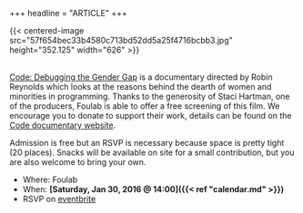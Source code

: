+++
headline = "ARTICLE"
+++

{{< centered-image src="57f654bec33b4580c713bd52dd5a25f4716bcbb3.jpg" height="352.125" width="626" >}}
</br>
</br>


[Code: Debugging the Gender Gap](http://www.codedoc.co/) is a documentary directed by Robin Reynolds which looks at the reasons behind the dearth of women and minorities in programming. Thanks to the generosity of Staci Hartman, one of the producers, Foulab is able to offer a free screening of this film. We encourage you to donate to support their work, details can be found on the [Code documentary website](http://www.codedoc.co/).  
  
Admission is free but an RSVP is necessary because space is pretty tight (20 places). Snacks will be available on site for a small contribution, but you are also welcome to bring your own.  
  
* Where: Foulab  
* When: __[Saturday, Jan 30, 2016 @ 14:00]({{< ref "calendar.md" >}})__
* RSVP on [eventbrite](https://www.eventbrite.ca/e/screening-of-code-debugging-the-gender-gap-tickets-8754303357)
